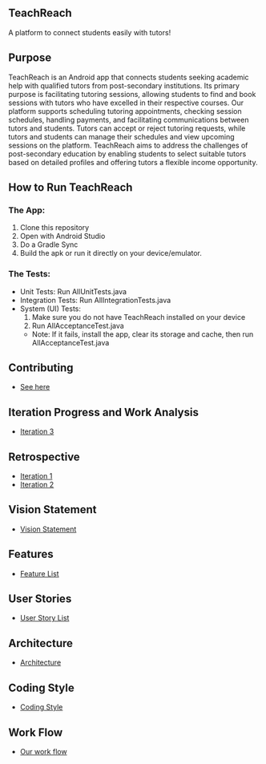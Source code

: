 ## TeachReach
A platform to connect students easily with tutors!

## Purpose

TeachReach is an Android app that connects students seeking academic help with qualified tutors from post-secondary institutions. Its primary purpose is facilitating tutoring sessions, allowing students to find and book sessions with tutors who have excelled in their respective courses. Our platform supports scheduling tutoring appointments, checking session schedules, handling payments, and facilitating communications between tutors and students. Tutors can accept or reject tutoring requests, while tutors and students can manage their schedules and view upcoming sessions on the platform. TeachReach aims to address the challenges of post-secondary education by enabling students to select suitable tutors based on detailed profiles and offering tutors a flexible income opportunity.

## How to Run TeachReach

### The App:

1. Clone this repository
2. Open with Android Studio
3. Do a Gradle Sync
4. Build the apk or run it directly on your device/emulator.

### The Tests:
- Unit Tests: Run AllUnitTests.java
- Integration Tests: Run AllIntegrationTests.java
- System (UI) Tests:
    1. Make sure you do not have TeachReach installed on your device
    2. Run AllAcceptanceTest.java
    - Note: If it fails, install the app, clear its storage and cache, then run AllAcceptanceTest.java

## Contributing
- [See here](https://code.cs.umanitoba.ca/comp3350-winter2024/git-gud-a02-2/-/blob/dev/CONTRIBUTING.md)

## Iteration Progress and Work Analysis
- [Iteration 3](https://code.cs.umanitoba.ca/comp3350-winter2024/git-gud-a02-2/-/blob/dev/docs/iteration3Progress.md)

## Retrospective
- [Iteration 1](https://code.cs.umanitoba.ca/comp3350-winter2024/git-gud-a02-2/-/blob/dev/docs/RETROSPECTIVE%20-%20ITERATION%201.md)
- [Iteration 2](https://code.cs.umanitoba.ca/comp3350-winter2024/git-gud-a02-2/-/blob/dev/docs/RETROSPECTIVE%20-%20ITERATION%202.md)

## Vision Statement
- [Vision Statement](https://code.cs.umanitoba.ca/comp3350-winter2024/git-gud-a02-2/-/blob/Iteration1-release/docs/README.md)

## Features
- [Feature List](https://code.cs.umanitoba.ca/comp3350-winter2024/git-gud-a02-2/-/issues/?label_name%5B%5D=Feature)

## User Stories
- [User Story List](https://code.cs.umanitoba.ca/comp3350-winter2024/git-gud-a02-2/-/issues/?label_name%5B%5D=User%20Story)

## Architecture
- [Architecture](https://code.cs.umanitoba.ca/comp3350-winter2024/git-gud-a02-2/-/blob/Iteration1-release/docs/Architecture.md)

## Coding Style
- [Coding Style](https://code.cs.umanitoba.ca/comp3350-winter2024/git-gud-a02-2/-/blob/Iteration1-release/docs/CodingStyle.md)

## Work Flow
- [Our work flow](https://code.cs.umanitoba.ca/comp3350-winter2024/git-gud-a02-2/-/blob/main/docs/Contributing.md)
